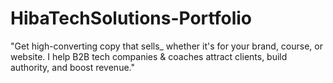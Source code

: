 # HibaTechSolutions-Portfolio
"Get high-converting copy that sells_ whether it's for your brand, course, or website. I help B2B tech companies &amp; coaches attract clients, build authority, and boost revenue."

